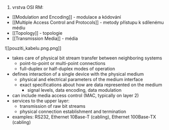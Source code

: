 1. vrstva OSI RM: 
- [[Modulation and Encoding]] - modulace a kódování
- [[Multiple Access Control and Protocols]] - metody přístupu k sdílenému médiu
- [[Topology]] - topologie
- [[Transmission Media]] - média

![[pouziti_kabelu.png.png]]

- takes care of physical bit stream transfer between neighboring systems
	- point-to-point or multi-point connections
	- full-duplex or half-duplex modes of operation
- defines interaction of a single device with the physical medium
	- physical and electrical parameters of the medium interface
	- exact specifications about how are data represented on the medium
		- signal levels, data encoding, data modulation
- can include media access control (MAC, typically on layer 2)
- services to the upper layer:
	- transmission of raw bit streams
	- physical connection establishment and termination
- examples: RS232, Ethernet 10Base-T (cabling), Ethernet 100Base-TX (cabling)
